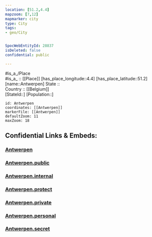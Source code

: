 ```yaml
---
location: [51.2,4.4] 
mapzoom: [7,12] 
mapmarker: city 
type: City
tags:
- geo/City


SpocWebEntityId: 28837
isDeleted: false
confidential: public

---
```

#is_a_/Place  
#is_a_ :: [[Place]] 
[has_place_longitude::4.4] 
[has_place_latitude::51.2] 
[name::Antwerpen] 
State ::  
Country :: [[Belgium]]  
[StateId::] 
[Population::] 



```leaflet
id: Antwerpen
coordinates: [[Antwerpen]] 
markerFile: [[Antwerpen]] 
defaultZoom: 11 
maxZoom: 18
```


## Confidential Links & Embeds: 

### [Antwerpen](/_Standards/Earth/Continent/Europe/Europe~West/Belgium/Regions~Belgium/Vlaanderen/counties~Vlaanderen/Antwerp/City/Antwerpen.md) 

### [Antwerpen.public](/_public/Earth/Continent/Europe/Europe~West/Belgium/Regions~Belgium/Vlaanderen/counties~Vlaanderen/Antwerp/City/Antwerpen.public.md) 

### [Antwerpen.internal](/_internal/Earth/Continent/Europe/Europe~West/Belgium/Regions~Belgium/Vlaanderen/counties~Vlaanderen/Antwerp/City/Antwerpen.internal.md) 

### [Antwerpen.protect](/_protect/Earth/Continent/Europe/Europe~West/Belgium/Regions~Belgium/Vlaanderen/counties~Vlaanderen/Antwerp/City/Antwerpen.protect.md) 

### [Antwerpen.private](/_private/Earth/Continent/Europe/Europe~West/Belgium/Regions~Belgium/Vlaanderen/counties~Vlaanderen/Antwerp/City/Antwerpen.private.md) 

### [Antwerpen.personal](/_personal/Earth/Continent/Europe/Europe~West/Belgium/Regions~Belgium/Vlaanderen/counties~Vlaanderen/Antwerp/City/Antwerpen.personal.md) 

### [Antwerpen.secret](/_secret/Earth/Continent/Europe/Europe~West/Belgium/Regions~Belgium/Vlaanderen/counties~Vlaanderen/Antwerp/City/Antwerpen.secret.md)

